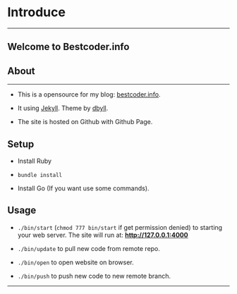 # Introduce
---

## Welcome to Bestcoder.info

## About 
---

- This is a opensource for my blog: [bestcoder.info](https://www.bestcoder.info).

- It using [Jekyll](http://jekyllrb.com/). Theme by [dbyll](https://github.com/dbtek/dbyll).

- The site is hosted on Github with Github Page.

## Setup

- Install Ruby

- `bundle install`

- Install Go (If you want use some commands).

## Usage

- `./bin/start` (`chmod 777 bin/start` if get permission denied) to starting your web server. The site will run at: **http://127.0.0.1:4000**

- `./bin/update` to pull new code from remote repo.

- `./bin/open` to open website on browser.

- `./bin/push` to push new code to new remote branch.

---
